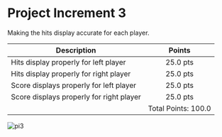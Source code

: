 # Project Increment 3

Making the hits display accurate for each player.

| Description       | Points          |
| ------------- |:-------------:|
| Hits display properly for left player   | 25.0 pts | 
| Hits display properly for right player | 25.0 pts | 
| Score displays properly for left player |  25.0 pts |
| Score displays properly for right player | 25.0 pts |
| | Total Points: 100.0 |

![pi3](https://user-images.githubusercontent.com/32695489/53309754-dd2c5300-3866-11e9-9dff-2c2e540ed631.gif)
